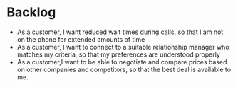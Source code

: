# Backlog
* As a customer, I want reduced wait times during calls, so that I am not on the phone for extended amounts of time
* As a customer, I want to connect to a suitable relationship manager who matches my criteria, so that my preferences are understood properly
* As a customer,I want to be able to negotiate and compare prices based on other companies and competitors, so that the best deal is available to me. 
